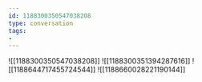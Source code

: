 ```yaml
---
id: 1188300350547038208
type: conversation
tags:
- 
---
```

![[1188300350547038208]]
![[1188300351394287616]]
![[1188644717455724544]]
![[1188660028221190144]]

